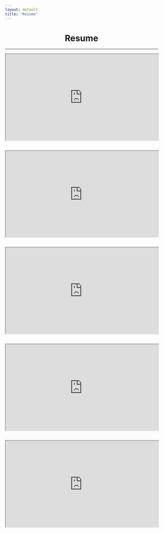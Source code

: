```yaml
---
layout: default
title: "Resume"
---
```


<Center><h1>Resume</h1></Center>

***

<div style="position: relative; width: 100%; padding-top: 56.25%;">
    <iframe src="https://drive.google.com/file/d/1vmKkbF_7P0Rly5BpOwsjhv2bCSUvn9Q6/preview" style="position: absolute; top: 0; left: 0; width: 100%; height: 100%;" title="Computer Resume"></iframe>
</div>
<br><br>
<div style="position: relative; width: 100%; padding-top: 56.25%;">
    <iframe src="https://drive.google.com/file/d/1-94YO4o8P0nGU-8IXEpI3QLDnL6_H3Pj/preview" style="position: absolute; top: 0; left: 0; width: 100%; height: 100%;" title="Nevada State Resume"></iframe>
</div>
<br><br>
<div style="position: relative; width: 100%; padding-top: 56.25%;">
    <iframe src="https://drive.google.com/file/d/1kE6mg169jaabecKcVVebxfxdJ2b5yTK5/preview" style="position: absolute; top: 0; left: 0; width: 100%; height: 100%;" title="Google IT Certificate"></iframe>
</div>
<br><br>
<div style="position: relative; width: 100%; padding-top: 56.25%;">
    <iframe src="https://drive.google.com/file/d/1HA6_Lleq42cYN1NjjOMMLMZFiR2KMvz_/preview" style="position: absolute; top: 0; left: 0; width: 100%; height: 100%;" title="Microsoft IT Certificate"></iframe>
</div>
<br><br>
<div style="position: relative; width: 100%; padding-top: 56.25%;">
    <iframe src="https://drive.google.com/file/d/1kE6mg169jaabecKcVVebxfxdJ2b5yTK5/preview" style="position: absolute; top: 0; left: 0; width: 100%; height: 100%;" title="Dell Technologies IT Certificate"></iframe>
</div>
